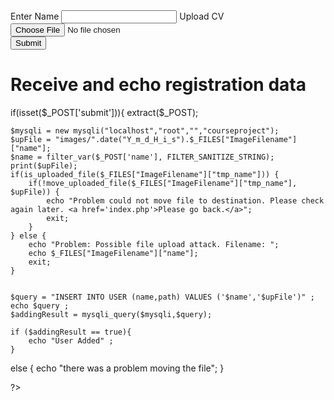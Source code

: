 <html>
<head>
</head>
<body>

<form method="post" enctype="multipart/form-data">
<lable> Enter Name </label>
<input name="name" type="text"/>
<label>Upload CV</label>
<input type="file" name="ImageFilename"><br>
					<input type="submit" name ="submit">
                    </fomr>
<h1> Receive and echo  registration data
</h1>
<?php

if(isset($_POST['submit'])){
	extract($_POST);

	$mysqli = new mysqli("localhost","root","","courseproject");
	$upFile = "images/".date("Y_m_d_H_i_s").$_FILES["ImageFilename"]["name"];
	$name = filter_var($_POST['name'], FILTER_SANITIZE_STRING);
	print($upFile);
	if(is_uploaded_file($_FILES["ImageFilename"]["tmp_name"])) {
		if(!move_uploaded_file($_FILES["ImageFilename"]["tmp_name"], $upFile)) {
			echo "Problem could not move file to destination. Please check again later. <a href='index.php'>Please go back.</a>";
			exit;
		}
	} else {
		echo "Problem: Possible file upload attack. Filename: ";
		echo $_FILES["ImageFilename"]["name"];
		exit;
	}

	
	$query = "INSERT INTO USER (name,path) VALUES ('$name','$upFile')" ; 
	echo $query ; 
	$addingResult = mysqli_query($mysqli,$query);
	
	if ($addingResult == true){ 
		echo "User Added" ; 
	}	

else {
    echo "there was a problem moving the file";
}
 

?>
